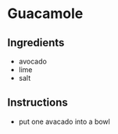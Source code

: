 # Guacamole

## Ingredients
* avocado
* lime
* salt

## Instructions 
* put one avacado into a bowl
